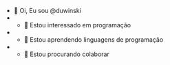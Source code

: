 - 👋 Oi, Eu sou @duwinski
- - 🙂 Estou interessado em programação 
- - 🌱 Estou aprendendo linguagens de programação
-  - 💞️ Estou procurando colaborar 
